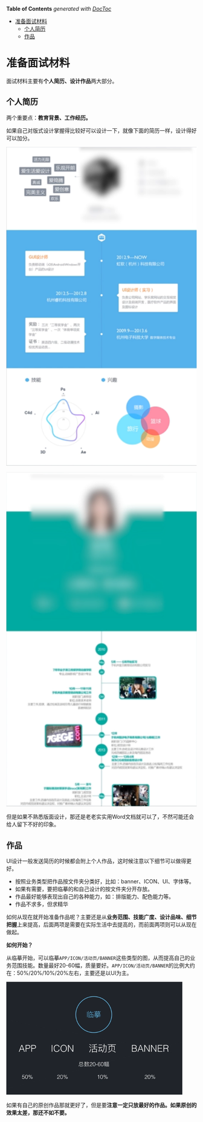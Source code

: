 <!-- START doctoc generated TOC please keep comment here to allow auto update -->
<!-- DON'T EDIT THIS SECTION, INSTEAD RE-RUN doctoc TO UPDATE -->
**Table of Contents**  *generated with [DocToc](https://github.com/thlorenz/doctoc)*

- [准备面试材料](#%E5%87%86%E5%A4%87%E9%9D%A2%E8%AF%95%E6%9D%90%E6%96%99)
  - [个人简历](#%E4%B8%AA%E4%BA%BA%E7%AE%80%E5%8E%86)
  - [作品](#%E4%BD%9C%E5%93%81)

<!-- END doctoc generated TOC please keep comment here to allow auto update -->

# 准备面试材料

面试材料主要有**个人简历、设计作品**两大部分。

## 个人简历

两个重要点：**教育背景、工作经历。**

如果自己对版式设计掌握得比较好可以设计一下，就像下面的简历一样，设计得好可以加分。

![](../img/01/01_01_06_01_resume_01.png)

![](../img/01/01_01_06_02_resume_02.png)

但是如果不熟悉版面设计，那还是老老实实用Word文档就可以了，不然可能还会给人留下不好的印象。

## 作品

UI设计一般发送简历的时候都会附上个人作品，这时候注意以下细节可以做得更好。

- 按照业务类型把作品按文件夹分类好，比如：banner、ICON、UI、字体等。
- 如果有需要，要把临摹的和自己设计的按文件夹分开存放。
- 作品最好能够表现出自己的各种能力，如：排版能力、配色能力等。
- 作品不求多，但求精华

如何从现在就开始准备作品呢？主要还是从**业务范围、技能广度、设计品味、细节把握**上来提高，后面两项是需要在实际生活中去提高的，而前面两项则可以从现在做起。

**如何开始？**

从临摹开始，可以临摹`APP/ICON/活动页/BANNER`这些类型的图，从而提高自己的业务范围技能。数量最好20-60幅，质量要好。`APP/ICON/活动页/BANNER`的比例大约在：50%/20%/10%/20%左右，主要还是以UI为主。

![](../img/01/01_01_06_03_facsimile.png)

如果有自己的原创作品那就更好了，但是要**注意一定只放最好的作品。如果原创的效果太差，那还不如不要。**